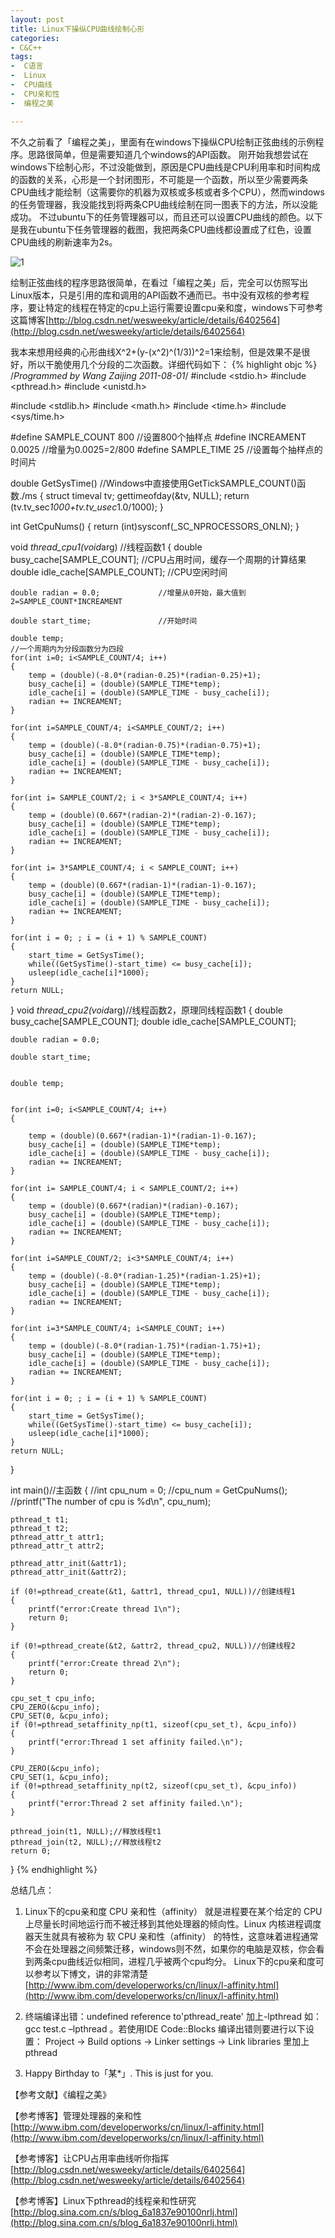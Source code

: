 ```yaml
---
layout: post
title: Linux下操纵CPU曲线绘制心形
categories:
- C&C++
tags:
-  C语言 
-  Linux 
-  CPU曲线
-  CPU亲和性
-  编程之美

---
```

不久之前看了「编程之美」，里面有在windows下操纵CPU绘制正弦曲线的示例程序。思路很简单，但是需要知道几个windows的API函数。
刚开始我想尝试在windows下绘制心形，不过没能做到，原因是CPU曲线是CPU利用率和时间构成的函数的关系，心形是一个封闭图形，不可能是一个函数，所以至少需要两条CPU曲线才能绘制（这需要你的机器为双核或多核或者多个CPU），然而windows的任务管理器，我没能找到将两条CPU曲线绘制在同一图表下的方法，所以没能成功。
不过ubuntu下的任务管理器可以，而且还可以设置CPU曲线的颜色。以下是我在ubuntu下任务管理器的截图，我把两条CPU曲线都设置成了红色，设置CPU曲线的刷新速率为2s。  

![1](http://imemento.github.com/blogImages/20110803-1.png)

绘制正弦曲线的程序思路很简单，在看过「编程之美」后，完全可以仿照写出Linux版本，只是引用的库和调用的API函数不通而已。书中没有双核的参考程序，要让特定的线程在特定的cpu上运行需要设置cpu亲和度，windows下可参考这篇博客[http://blog.csdn.net/wesweeky/article/details/6402564](http://blog.csdn.net/wesweeky/article/details/6402564)

我本来想用经典的心形曲线X^2+(y-(x^2)^(1/3))^2=1来绘制，但是效果不是很好，所以干脆使用几个分段的二次函数。详细代码如下：
{% highlight objc %}
/*Programmed by Wang Zaijing 2011-08-01*/
#include <stdio.h>
#include <pthread.h>
#include <unistd.h>

#include <stdlib.h>
#include <math.h>
#include <time.h>
#include <sys/time.h>

#define SAMPLE_COUNT 800  //设置800个抽样点
#define INCREAMENT 0.0025 //增量为0.0025=2/800
#define SAMPLE_TIME 25    //设置每个抽样点的时间片


double GetSysTime()       //Windows中直接使用GetTickSAMPLE_COUNT()函数./ms
{
    struct timeval tv;
    gettimeofday(&tv, NULL);
    return (tv.tv_sec*1000+tv.tv_usec*1.0/1000);
}

int GetCpuNums()
{
    return (int)sysconf(_SC_NPROCESSORS_ONLN);
}

void *thread_cpu1(void*arg)          //线程函数1
{
    double busy_cache[SAMPLE_COUNT]; //CPU占用时间，缓存一个周期的计算结果
    double idle_cache[SAMPLE_COUNT]; //CPU空闲时间

    double radian = 0.0;             //增量从0开始，最大值到2=SAMPLE_COUNT*INCREAMENT

    double start_time;               //开始时间

    double temp;
    //一个周期内为分段函数分为四段
    for(int i=0; i<SAMPLE_COUNT/4; i++)
    {
        temp = (double)(-8.0*(radian-0.25)*(radian-0.25)+1);
        busy_cache[i] = (double)(SAMPLE_TIME*temp);
        idle_cache[i] = (double)(SAMPLE_TIME - busy_cache[i]);
        radian += INCREAMENT;
    }

    for(int i=SAMPLE_COUNT/4; i<SAMPLE_COUNT/2; i++)
    {
        temp = (double)(-8.0*(radian-0.75)*(radian-0.75)+1);
        busy_cache[i] = (double)(SAMPLE_TIME*temp);
        idle_cache[i] = (double)(SAMPLE_TIME - busy_cache[i]);
        radian += INCREAMENT;
    }

    for(int i= SAMPLE_COUNT/2; i < 3*SAMPLE_COUNT/4; i++)
    {
        temp = (double)(0.667*(radian-2)*(radian-2)-0.167);
        busy_cache[i] = (double)(SAMPLE_TIME*temp);
        idle_cache[i] = (double)(SAMPLE_TIME - busy_cache[i]);
        radian += INCREAMENT;
    }

    for(int i= 3*SAMPLE_COUNT/4; i < SAMPLE_COUNT; i++)
    {
        temp = (double)(0.667*(radian-1)*(radian-1)-0.167);
        busy_cache[i] = (double)(SAMPLE_TIME*temp);
        idle_cache[i] = (double)(SAMPLE_TIME - busy_cache[i]);
        radian += INCREAMENT;
    }

    for(int i = 0; ; i = (i + 1) % SAMPLE_COUNT)
    {
        start_time = GetSysTime();
        while((GetSysTime()-start_time) <= busy_cache[i]);
        usleep(idle_cache[i]*1000);
    }
    return NULL;
}
void *thread_cpu2(void*arg)//线程函数2，原理同线程函数1
{
    double busy_cache[SAMPLE_COUNT];
    double idle_cache[SAMPLE_COUNT];

    double radian = 0.0;

    double start_time;


    double temp;


    for(int i=0; i<SAMPLE_COUNT/4; i++)
    {

        temp = (double)(0.667*(radian-1)*(radian-1)-0.167);
        busy_cache[i] = (double)(SAMPLE_TIME*temp);
        idle_cache[i] = (double)(SAMPLE_TIME - busy_cache[i]);
        radian += INCREAMENT;
    }

    for(int i= SAMPLE_COUNT/4; i < SAMPLE_COUNT/2; i++)
    {
        temp = (double)(0.667*(radian)*(radian)-0.167);
        busy_cache[i] = (double)(SAMPLE_TIME*temp);
        idle_cache[i] = (double)(SAMPLE_TIME - busy_cache[i]);
        radian += INCREAMENT;
    }

    for(int i=SAMPLE_COUNT/2; i<3*SAMPLE_COUNT/4; i++)
    {
        temp = (double)(-8.0*(radian-1.25)*(radian-1.25)+1);
        busy_cache[i] = (double)(SAMPLE_TIME*temp);
        idle_cache[i] = (double)(SAMPLE_TIME - busy_cache[i]);
        radian += INCREAMENT;
    }

    for(int i=3*SAMPLE_COUNT/4; i<SAMPLE_COUNT; i++)
    {
        temp = (double)(-8.0*(radian-1.75)*(radian-1.75)+1);
        busy_cache[i] = (double)(SAMPLE_TIME*temp);
        idle_cache[i] = (double)(SAMPLE_TIME - busy_cache[i]);
        radian += INCREAMENT;
    }

    for(int i = 0; ; i = (i + 1) % SAMPLE_COUNT)
    {
        start_time = GetSysTime();
        while((GetSysTime()-start_time) <= busy_cache[i]);
        usleep(idle_cache[i]*1000);
    }
    return NULL;
}

int main()//主函数
{
    //int cpu_num = 0;
    //cpu_num  = GetCpuNums();
    //printf("The number of cpu is %d\n", cpu_num);

    pthread_t t1;
    pthread_t t2;
    pthread_attr_t attr1;
    pthread_attr_t attr2;

    pthread_attr_init(&attr1);
    pthread_attr_init(&attr2);

    if (0!=pthread_create(&t1, &attr1, thread_cpu1, NULL))//创建线程1
    {
        printf("error:Create thread 1\n");
        return 0;
    }

    if (0!=pthread_create(&t2, &attr2, thread_cpu2, NULL))//创建线程2
    {
        printf("error:Create thread 2\n");
        return 0;
    }

    cpu_set_t cpu_info;
    CPU_ZERO(&cpu_info);
    CPU_SET(0, &cpu_info);
    if (0!=pthread_setaffinity_np(t1, sizeof(cpu_set_t), &cpu_info))
    {
        printf("error:Thread 1 set affinity failed.\n");
    }

    CPU_ZERO(&cpu_info);
    CPU_SET(1, &cpu_info);
    if (0!=pthread_setaffinity_np(t2, sizeof(cpu_set_t), &cpu_info))
    {
        printf("error:Thread 2 set affinity failed.\n");
    }

    pthread_join(t1, NULL);//释放线程t1
    pthread_join(t2, NULL);//释放线程t2
    return 0;
}
{% endhighlight %}

总结几点：

1.   Linux下的cpu亲和度
CPU 亲和性（affinity） 就是进程要在某个给定的 CPU 上尽量长时间地运行而不被迁移到其他处理器的倾向性。Linux 内核进程调度器天生就具有被称为 软 CPU 亲和性（affinity） 的特性，这意味着进程通常不会在处理器之间频繁迁移，windows则不然，如果你的电脑是双核，你会看到两条cpu曲线近似相同，进程几乎被两个cpu均分。
Linux下的cpu亲和度可以参考以下博文，讲的非常清楚
[http://www.ibm.com/developerworks/cn/linux/l-affinity.html](http://www.ibm.com/developerworks/cn/linux/l-affinity.html)

2.   终端编译出错：undefined reference to'pthread_reate' 加上-lpthread 如：gcc test.c –lpthread 。若使用IDE Code::Blocks 编译出错则要进行以下设置：
Project -> Build options -> Linker settings -> Link libraries 里加上pthread

3.   Happy Birthday to「某*」.    This is just for you.
	
【参考文献】《编程之美》

【参考博客】管理处理器的亲和性 [http://www.ibm.com/developerworks/cn/linux/l-affinity.html](http://www.ibm.com/developerworks/cn/linux/l-affinity.html)

【参考博客】让CPU占用率曲线听你指挥[http://blog.csdn.net/wesweeky/article/details/6402564](http://blog.csdn.net/wesweeky/article/details/6402564)

【参考博客】Linux下pthread的线程亲和性研究[http://blog.sina.com.cn/s/blog_6a1837e90100nrlj.html](http://blog.sina.com.cn/s/blog_6a1837e90100nrlj.html)
